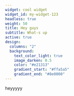 ```yaml
---
widget: cool widget
widget_id: my-widget-123
headless: true
weight: 50
title: Hey guys
subtitle: What-s up
active: true
design:
  columns: "2"
  background:
    text_color_light: true
    image_darken: 0.5
    color: "#e21313"
    gradient_start: "#ffa5a5"
    gradient_end: "#8e0000"
---
```

heyyyyy